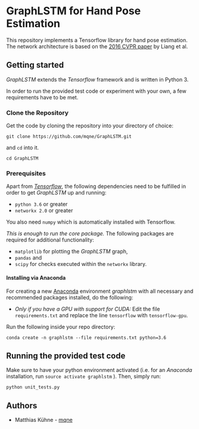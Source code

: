 # GraphLSTM for Hand Pose Estimation
This repository implements a Tensorflow library for hand pose estimation. The network architecture is based on the [2016 CVPR paper](https://arxiv.org/abs/1603.07063) by Liang et al.
## Getting started
*GraphLSTM* extends the *Tensorflow* framework and is written in Python 3.

 In order to run the provided test code or experiment with your own, a few requirements have to be met.
### Clone the Repository
Get the code by cloning the repository into your directory of choice:

    git clone https://github.com/mqne/GraphLSTM.git
and `cd` into it.

    cd GraphLSTM

### Prerequisites
Apart from *[Tensorflow](https://www.tensorflow.org/install/)*, the following dependencies need to be fulfilled in order to get *GraphLSTM* up and running:

 - `python 3.6` or greater
 - `networkx 2.0` or greater

You also need `numpy` which is automatically installed with Tensorflow.

*This is enough to run the core package.* The following packages are required for additional functionality:

 - `matplotlib` for plotting the *GraphLSTM* graph,
 - `pandas` and
 - `scipy` for checks executed within the `networkx` library.

#### Installing via Anaconda
For creating a new [Anaconda](https://www.anaconda.com/download/) environment *graphlstm* with all necessary and recommended packages installed, do the following:

- *Only if you have a GPU with support for CUDA:* Edit the file `requirements.txt` and replace the line `tensorflow` with `tensorflow-gpu`.

Run the following inside your repo directory:

	conda create -n graphlstm --file requirements.txt python=3.6

## Running the provided test code
Make sure to have your python environment activated (i.e. for an *Anaconda* installation, run `source activate graphlstm` ).
Then, simply run:

    python unit_tests.py
  
## Authors
- Matthias Kühne - [mqne](https://www.github.com/mqne)
